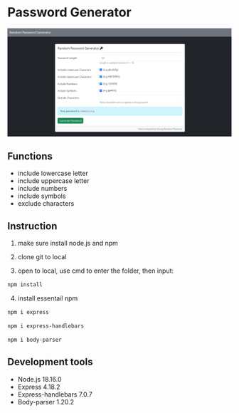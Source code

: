 # Password Generator

![image](https://github.com/BlueSky0203/password_generator/blob/main/picture/password_generator.png)

## Functions
  - include lowercase letter
  - include uppercase letter
  - include numbers
  - include symbols
  - exclude characters

## Instruction
1. make sure install node.js and npm

2. clone git to local

3. open to local, use cmd to enter the folder, then input:

```bash
npm install
```

4. install essentail npm

```bash
npm i express
```

```bash
npm i express-handlebars
```

```bash
npm i body-parser
```

## Development tools
  - Node.js 18.16.0
  - Express 4.18.2
  - Express-handlebars 7.0.7
   - Body-parser 1.20.2